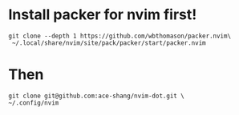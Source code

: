 # Install packer for nvim first!  
``` shell
git clone --depth 1 https://github.com/wbthomason/packer.nvim\
 ~/.local/share/nvim/site/pack/packer/start/packer.nvim
```

# Then
``` shell
git clone git@github.com:ace-shang/nvim-dot.git \
~/.config/nvim
```


